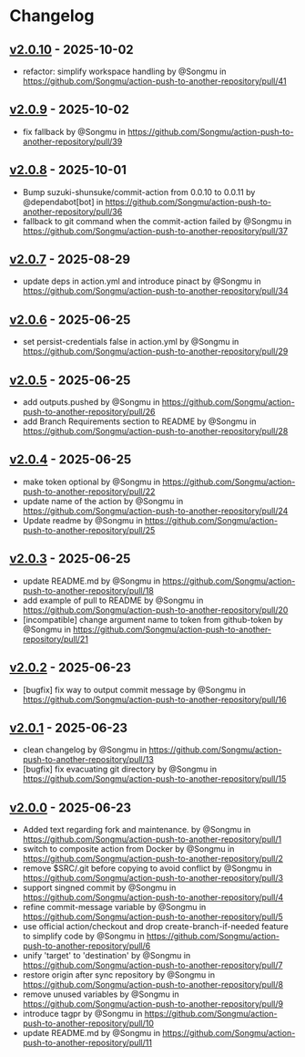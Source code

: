 # Changelog

## [v2.0.10](https://github.com/Songmu/action-push-to-another-repository/compare/v2.0.9...v2.0.10) - 2025-10-02
- refactor: simplify workspace handling by @Songmu in https://github.com/Songmu/action-push-to-another-repository/pull/41

## [v2.0.9](https://github.com/Songmu/action-push-to-another-repository/compare/v2.0.8...v2.0.9) - 2025-10-02
- fix fallback by @Songmu in https://github.com/Songmu/action-push-to-another-repository/pull/39

## [v2.0.8](https://github.com/Songmu/action-push-to-another-repository/compare/v2.0.7...v2.0.8) - 2025-10-01
- Bump suzuki-shunsuke/commit-action from 0.0.10 to 0.0.11 by @dependabot[bot] in https://github.com/Songmu/action-push-to-another-repository/pull/36
- fallback to git command when the commit-action failed by @Songmu in https://github.com/Songmu/action-push-to-another-repository/pull/37

## [v2.0.7](https://github.com/Songmu/action-push-to-another-repository/compare/v2.0.6...v2.0.7) - 2025-08-29
- update deps in action.yml and introduce pinact by @Songmu in https://github.com/Songmu/action-push-to-another-repository/pull/34

## [v2.0.6](https://github.com/Songmu/action-push-to-another-repository/compare/v2.0.5...v2.0.6) - 2025-06-25
- set persist-credentials false in action.yml by @Songmu in https://github.com/Songmu/action-push-to-another-repository/pull/29

## [v2.0.5](https://github.com/Songmu/action-push-to-another-repository/compare/v2.0.4...v2.0.5) - 2025-06-25
- add outputs.pushed by @Songmu in https://github.com/Songmu/action-push-to-another-repository/pull/26
- add Branch Requirements section to README by @Songmu in https://github.com/Songmu/action-push-to-another-repository/pull/28

## [v2.0.4](https://github.com/Songmu/action-push-to-another-repository/compare/v2.0.3...v2.0.4) - 2025-06-25
- make token optional by @Songmu in https://github.com/Songmu/action-push-to-another-repository/pull/22
- update name of the action by @Songmu in https://github.com/Songmu/action-push-to-another-repository/pull/24
- Update readme by @Songmu in https://github.com/Songmu/action-push-to-another-repository/pull/25

## [v2.0.3](https://github.com/Songmu/action-push-to-another-repository/compare/v2.0.2...v2.0.3) - 2025-06-25
- update README.md by @Songmu in https://github.com/Songmu/action-push-to-another-repository/pull/18
- add example of pull to README by @Songmu in https://github.com/Songmu/action-push-to-another-repository/pull/20
- [incompatible] change argument name to token from github-token by @Songmu in https://github.com/Songmu/action-push-to-another-repository/pull/21

## [v2.0.2](https://github.com/Songmu/action-push-to-another-repository/compare/v2.0.1...v2.0.2) - 2025-06-23
- [bugfix] fix way to output commit message by @Songmu in https://github.com/Songmu/action-push-to-another-repository/pull/16

## [v2.0.1](https://github.com/Songmu/action-push-to-another-repository/compare/v2.0.0...v2.0.1) - 2025-06-23
- clean changelog by @Songmu in https://github.com/Songmu/action-push-to-another-repository/pull/13
- [bugfix] fix evacuating git directory by @Songmu in https://github.com/Songmu/action-push-to-another-repository/pull/15

## [v2.0.0](https://github.com/Songmu/action-push-to-another-repository/compare/v1.7.2...v2.0.0) - 2025-06-23
- Added text regarding fork and maintenance. by @Songmu in https://github.com/Songmu/action-push-to-another-repository/pull/1
- switch to composite action from Docker by @Songmu in https://github.com/Songmu/action-push-to-another-repository/pull/2
- remove $SRC/.git before copying to avoid conflict by @Songmu in https://github.com/Songmu/action-push-to-another-repository/pull/3
- support singned commit by @Songmu in https://github.com/Songmu/action-push-to-another-repository/pull/4
- refine commit-message variable by @Songmu in https://github.com/Songmu/action-push-to-another-repository/pull/5
- use official action/checkout and drop create-branch-if-needed feature to simplify code by @Songmu in https://github.com/Songmu/action-push-to-another-repository/pull/6
- unify 'target' to 'destination' by @Songmu in https://github.com/Songmu/action-push-to-another-repository/pull/7
- restore origin after sync repository by @Songmu in https://github.com/Songmu/action-push-to-another-repository/pull/8
- remove unused variables by @Songmu in https://github.com/Songmu/action-push-to-another-repository/pull/9
- introduce tagpr by @Songmu in https://github.com/Songmu/action-push-to-another-repository/pull/10
- update README.md by @Songmu in https://github.com/Songmu/action-push-to-another-repository/pull/11
